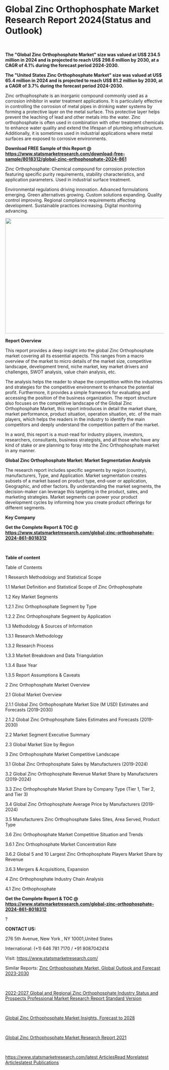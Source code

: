 <h1>Global Zinc Orthophosphate Market Research Report 2024(Status and Outlook)</h1><br/><p><strong>The "Global Zinc Orthophosphate Market" size was valued at US$ 234.5 million in 2024 and is projected to reach US$ 298.6 million by 2030, at a <strong>CAGR</strong> of 4.1% during the forecast period 2024-2030.</strong></p>
 
 
 
 <p><strong>The "United States Zinc Orthophosphate Market" size was valued at US$ 65.4 million in 2024 and is projected to reach US$ 81.2 million by 2030, at a <strong>CAGR</strong> of 3.7% during the forecast period 2024-2030.</strong></p>
 
 
 
 <p>Zinc orthophosphate is an inorganic compound commonly used as a corrosion inhibitor in water treatment applications. It is particularly effective in controlling the corrosion of metal pipes in drinking water systems by forming a protective layer on the metal surface. This protective layer helps prevent the leaching of lead and other metals into the water. Zinc orthophosphate is often used in combination with other treatment chemicals to enhance water quality and extend the lifespan of plumbing infrastructure. Additionally, it is sometimes used in industrial applications where metal surfaces are exposed to corrosive environments.</p>
 
 
 
 <p><strong>Download FREE Sample of this Report @ <a href="https://www.statsmarketresearch.com/download-free-sample/8018312/global-zinc-orthophosphate-2024-861">https://www.statsmarketresearch.com/download-free-sample/8018312/global-zinc-orthophosphate-2024-861</a></strong></p>
 
 
 
 <p>Zinc Orthophosphate: Chemical compound for corrosion protection featuring specific purity requirements, stability characteristics, and application parameters. Used in industrial surface treatment.</p>
 
 
 
 <p>Environmental regulations driving innovation. Advanced formulations emerging. Green alternatives growing. Custom solutions expanding. Quality control improving. Regional compliance requirements affecting development. Sustainable practices increasing. Digital monitoring advancing.</p>
 
 
 
 <p><img alt="" src="https://www.24marketreports.com/assets/report-images/ZincOrthophosphateMarket.png" style="height:366px; width:731px" /></p>
 
 
 
 <p><strong>Report Overview</strong></p>
 
 
 
 <p>This report provides a deep insight into the global Zinc Orthophosphate market covering all its essential aspects. This ranges from a macro overview of the market to micro details of the market size, competitive landscape, development trend, niche market, key market drivers and challenges, SWOT analysis, value chain analysis, etc.</p>
 
 
 
 <p>The analysis helps the reader to shape the competition within the industries and strategies for the competitive environment to enhance the potential profit. Furthermore, it provides a simple framework for evaluating and accessing the position of the business organization. The report structure also focuses on the competitive landscape of the Global Zinc Orthophosphate Market, this report introduces in detail the market share, market performance, product situation, operation situation, etc. of the main players, which helps the readers in the industry to identify the main competitors and deeply understand the competition pattern of the market.</p>
 
 
 
 <p>In a word, this report is a must-read for industry players, investors, researchers, consultants, business strategists, and all those who have any kind of stake or are planning to foray into the Zinc Orthophosphate market in any manner.</p>
 
 
 
 <p><strong>Global Zinc Orthophosphate Market: Market Segmentation Analysis</strong></p>
 
 
 
 <p>The research report includes specific segments by region (country), manufacturers, Type, and Application. Market segmentation creates subsets of a market based on product type, end-user or application, Geographic, and other factors. By understanding the market segments, the decision-maker can leverage this targeting in the product, sales, and marketing strategies. Market segments can power your product development cycles by informing how you create product offerings for different segments.</p>
 
 
 
 <p><strong>Key Company</strong></p>
 
 
 
 <div><b>Get the Complete Report & TOC @ <a href="https://www.statsmarketresearch.com/global-zinc-orthophosphate-2024-861-8018312">https://www.statsmarketresearch.com/global-zinc-orthophosphate-2024-861-8018312</a></b></div>
 
 
 
 <p><br />
 
 <b>Table of content</b></p>
 
 
 
 <p>Table of Contents<br />
 
 1 Research Methodology and Statistical Scope<br />
 
 1.1 Market Definition and Statistical Scope of Zinc Orthophosphate<br />
 
 1.2 Key Market Segments<br />
 
 1.2.1 Zinc Orthophosphate Segment by Type<br />
 
 1.2.2 Zinc Orthophosphate Segment by Application<br />
 
 1.3 Methodology & Sources of Information<br />
 
 1.3.1 Research Methodology<br />
 
 1.3.2 Research Process<br />
 
 1.3.3 Market Breakdown and Data Triangulation<br />
 
 1.3.4 Base Year<br />
 
 1.3.5 Report Assumptions & Caveats<br />
 
 2 Zinc Orthophosphate Market Overview<br />
 
 2.1 Global Market Overview<br />
 
 2.1.1 Global Zinc Orthophosphate Market Size (M USD) Estimates and Forecasts (2019-2030)<br />
 
 2.1.2 Global Zinc Orthophosphate Sales Estimates and Forecasts (2019-2030)<br />
 
 2.2 Market Segment Executive Summary<br />
 
 2.3 Global Market Size by Region<br />
 
 3 Zinc Orthophosphate Market Competitive Landscape<br />
 
 3.1 Global Zinc Orthophosphate Sales by Manufacturers (2019-2024)<br />
 
 3.2 Global Zinc Orthophosphate Revenue Market Share by Manufacturers (2019-2024)<br />
 
 3.3 Zinc Orthophosphate Market Share by Company Type (Tier 1, Tier 2, and Tier 3)<br />
 
 3.4 Global Zinc Orthophosphate Average Price by Manufacturers (2019-2024)<br />
 
 3.5 Manufacturers Zinc Orthophosphate Sales Sites, Area Served, Product Type<br />
 
 3.6 Zinc Orthophosphate Market Competitive Situation and Trends<br />
 
 3.6.1 Zinc Orthophosphate Market Concentration Rate<br />
 
 3.6.2 Global 5 and 10 Largest Zinc Orthophosphate Players Market Share by Revenue<br />
 
 3.6.3 Mergers & Acquisitions, Expansion<br />
 
 4 Zinc Orthophosphate Industry Chain Analysis<br />
 
 4.1 Zinc Orthophosphate</p>
 
 
 
 <div><b>Get the Complete Report & TOC @ <a href="https://www.statsmarketresearch.com/global-zinc-orthophosphate-2024-861-8018312">https://www.statsmarketresearch.com/global-zinc-orthophosphate-2024-861-8018312</a></b></div>
 
 
 
 <p>? </p>
 
 
 
 <p><b>CONTACT US:</b><br />
 
 276 5th Avenue, New York , NY 10001,United States<br />
 
 International: (+1) 646 781 7170 / +91 8087042414<br />
 
 Visit: <a href="https://www.statsmarketresearch.com/">https://www.statsmarketresearch.com/</a><br />
 
 Similar Reports: <a href="https://www.statsmarketresearch.com/global-zinc-orthophosphate-2024-861-8018312">Zinc Orthophosphate Market, Global Outlook and Forecast 2023-2030</a><br />
 
 <br />
 
 <a href="https://www.statsmarketresearch.com/global-zinc-orthophosphate-2024-861-8018312">2022-2027 Global and Regional Zinc Orthophosphate Industry Status and Prospects Professional Market Research Report Standard Version</a><br />
 
 <br />
 
 <a href="https://www.statsmarketresearch.com/global-zinc-orthophosphate-2024-861-8018312">Global Zinc Orthophosphate Market Insights, Forecast to 2028</a><br />
 
 <br />
 
 <a href="https://www.statsmarketresearch.com/global-zinc-orthophosphate-2024-861-8018312">Global Zinc Orthophosphate Market Research Report 2021</a><br />
 
 <br />
 
 <a href="https://gyeongbokgung.com">https://www.statsmarketresearch.com/</a><a href="https://hallyeomaritime.com">latest Articles</a><a href="https://jingwansa.com">Read More</a><a href="https://nguoiviet.jp/">latest Articles</a><a href="https://www.intelmarketresearch.com/">latest Publications</a></p>